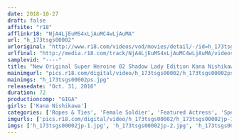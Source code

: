 ```yaml
---
date: 2018-10-27
draft: false
affsite: "r18"
afflinkr18: "NjA4LjEuMS4xLjAuMC4wLjAuMA"
url: "h_173tsgs00002"
urloriginal: "http://www.r18.com/videos/vod/movies/detail/-/id=h_173tsgs00002"
urlfinal: "http://media.r18.com/track/NjA4LjEuMS4xLjAuMC4wLjAuMA/videos/vod/movies/detail/-/id=h_173tsgs00002"
samplevid: "----"
title: "New Original Super Heroine 02 Shadow Lady Edition Kana Nishikawa"
mainimgurl: "pics.r18.com/digital/video/h_173tsgs00002/h_173tsgs00002ps.jpg"
mainimgs: "h_173tsgs00002ps.jpg"
releasedate: "Oct. 31, 2016"
duration: 72
productioncomp: "GIGA"
girls: ['Kana Nishikawa']
categories: ['Ropes & Ties', 'Female Soldier', 'Featured Actress', 'Special Effects']
imgurls: ['pics.r18.com/digital/video/h_173tsgs00002/h_173tsgs00002jp-1.jpg', 'pics.r18.com/digital/video/h_173tsgs00002/h_173tsgs00002jp-2.jpg', 'pics.r18.com/digital/video/h_173tsgs00002/h_173tsgs00002jp-3.jpg', 'pics.r18.com/digital/video/h_173tsgs00002/h_173tsgs00002jp-4.jpg', 'pics.r18.com/digital/video/h_173tsgs00002/h_173tsgs00002jp-5.jpg', 'pics.r18.com/digital/video/h_173tsgs00002/h_173tsgs00002jp-6.jpg', 'pics.r18.com/digital/video/h_173tsgs00002/h_173tsgs00002jp-7.jpg', 'pics.r18.com/digital/video/h_173tsgs00002/h_173tsgs00002jp-8.jpg', 'pics.r18.com/digital/video/h_173tsgs00002/h_173tsgs00002jp-9.jpg', 'pics.r18.com/digital/video/h_173tsgs00002/h_173tsgs00002jp-10.jpg', 'pics.r18.com/digital/video/h_173tsgs00002/h_173tsgs00002jp-11.jpg', 'pics.r18.com/digital/video/h_173tsgs00002/h_173tsgs00002jp-12.jpg', 'pics.r18.com/digital/video/h_173tsgs00002/h_173tsgs00002jp-13.jpg', 'pics.r18.com/digital/video/h_173tsgs00002/h_173tsgs00002jp-14.jpg', 'pics.r18.com/digital/video/h_173tsgs00002/h_173tsgs00002jp-15.jpg', 'pics.r18.com/digital/video/h_173tsgs00002/h_173tsgs00002jp-16.jpg', 'pics.r18.com/digital/video/h_173tsgs00002/h_173tsgs00002jp-17.jpg', 'pics.r18.com/digital/video/h_173tsgs00002/h_173tsgs00002jp-18.jpg', 'pics.r18.com/digital/video/h_173tsgs00002/h_173tsgs00002jp-19.jpg', 'pics.r18.com/digital/video/h_173tsgs00002/h_173tsgs00002jp-20.jpg']
imgs: ['h_173tsgs00002jp-1.jpg', 'h_173tsgs00002jp-2.jpg', 'h_173tsgs00002jp-3.jpg', 'h_173tsgs00002jp-4.jpg', 'h_173tsgs00002jp-5.jpg', 'h_173tsgs00002jp-6.jpg', 'h_173tsgs00002jp-7.jpg', 'h_173tsgs00002jp-8.jpg', 'h_173tsgs00002jp-9.jpg', 'h_173tsgs00002jp-10.jpg', 'h_173tsgs00002jp-11.jpg', 'h_173tsgs00002jp-12.jpg', 'h_173tsgs00002jp-13.jpg', 'h_173tsgs00002jp-14.jpg', 'h_173tsgs00002jp-15.jpg', 'h_173tsgs00002jp-16.jpg', 'h_173tsgs00002jp-17.jpg', 'h_173tsgs00002jp-18.jpg', 'h_173tsgs00002jp-19.jpg', 'h_173tsgs00002jp-20.jpg']
---
```


